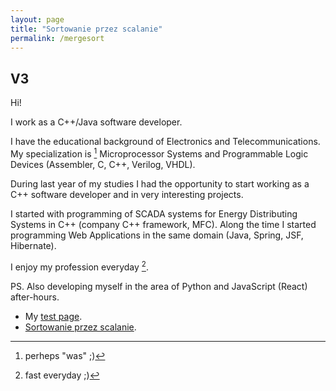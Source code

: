 ```yaml
---
layout: page
title: "Sortowanie przez scalanie"
permalink: /mergesort
---
```


## V3

Hi!

I work as a C++/Java software developer.

I have the educational background of Electronics and Telecommunications.
My specialization is [^1] Microprocessor Systems and Programmable Logic Devices (Assembler, C, C++, Verilog, VHDL).

During last year of my studies I had the opportunity to start working as a C++ software developer and in very interesting projects.

I started with programming of SCADA systems for Energy Distributing Systems in C++ (company C++ framework, MFC).
Along the time I started programming Web Applications in the same domain (Java, Spring, JSF, Hibernate).

I enjoy my profession everyday [^2].

PS. Also developing myself in the area of Python and JavaScript (React) after-hours.

[^1]: perheps "was" ;)
[^2]: fast everyday ;)

* My [test page](test).
* [Sortowanie przez scalanie](rsc/mergesort).
